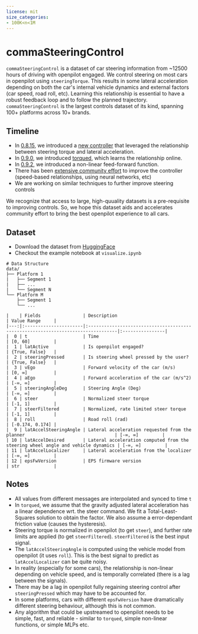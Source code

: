 ```yaml
---
license: mit
size_categories:
- 100K<n<1M
---
```


# commaSteeringControl

`commaSteeringControl` is a dataset of car steering information from ~12500 hours of driving with openpilot engaged. We control steering on most 
cars in openpilot using `steeringTorque`. This results in some lateral acceleration depending on both the car's internal vehicle dynamics and external factors (car speed, road roll, 
etc). Learning this relationship is essential to have a robust feedback loop and to follow the planned trajectory. `commaSteeringControl` is the largest controls dataset of its kind, spanning 
100+ platforms across 10+ brands.

## Timeline
- In [0.8.15](https://blog.comma.ai/0815release/#torque-controller),
we introduced a [new controller](https://github.com/commaai/openpilot/blob/master/selfdrive/controls/lib/latcontrol_torque.py) that leveraged the relationship between 
steering torque and lateral acceleration.
- In [0.9.0](https://blog.comma.ai/090release/#torqued-an-auto-tuner-for-lateral-control), we introduced 
[torqued](https://github.com/commaai/openpilot/blob/master/selfdrive/locationd/torqued.py), which learns the relationship online.
- In [0.9.2](https://blog.comma.ai/092release/#chevrolet-bolt-euv), we introduced a non-linear feed-forward function.
- There has been [extensive community effort](https://github.com/twilsonco/openpilot/tree/log-info) to improve the controller (speed-based relationships, using neural networks, etc)
- We are working on similar techniques to further improve steering controls  

We recognize that access to large, high-quuality datasets is a pre-requisite to improving controls. So, we hope this dataset aids and accelerates community effort to 
bring the best openpilot experience to all cars.

## Dataset
- Download the dataset from [HuggingFace](https://huggingface.co/datasets/commaai/commaSteeringControl/tree/main/data)
- Checkout the example notebook at `visualize.ipynb`
```
# Data Structure
data/
├── Platform 1
|   ├── Segment 1
|   ├── ...
|   └── Segment N
└── Platform M
    ├── Segment 1
    └── ...

|    | Fields                | Description                                                                      | Value Range     |
|---:|:----------------------|:---------------------------------------------------------------------------------|:----------------|
|  0 | t                     | Time                                                                             | [0, 60]         |
|  1 | latActive             | Is openpilot engaged?                                                            | {True, False}   |
|  2 | steeringPressed       | Is steering wheel pressed by the user?                                           | {True, False}   |
|  3 | vEgo                  | Forward velocity of the car (m/s)                                                | [0, ∞]          |
|  4 | aEgo                  | Forward acceleration of the car (m/s^2)                                          | [-∞, ∞]         |
|  5 | steeringAngleDeg      | Steering Angle (Deg)                                                             | [-∞, ∞]         |
|  6 | steer                 | Normalized steer torque                                                          | [-1, 1]         |
|  7 | steerFiltered         | Normalized, rate limited steer torque                                            | [-1, 1]         |
|  8 | roll                  | Road roll (rad)                                                                  | [-0.174, 0.174] |
|  9 | latAccelSteeringAngle | Lateral acceleration requested from the planner                                  | [-∞, ∞]         |
| 10 | latAccelDesired       | Lateral acceleration computed from the steering wheel angle and vehicle dynamics | [-∞, ∞]         |
| 11 | latAccelLocalizer     | Lateral acceleration from the localizer                                          | [-∞, ∞]         |
| 12 | epsFwVersion          | EPS firmware version                                                             | str             |

```



## Notes
- All values from different messages are interpolated and synced to time `t`
- In `torqued`, we assume that the gravity adjusted lateral acceleration has a linear dependence wrt. the steer command. We fit a Total-Least-Squares solution to obtain the factor. We also assume a error-dependant friction value (causes the hysteresis).
- Steering torque is normalized in openpilot (to get `steer`), and further rate limits are applied (to get `steerFiltered`). `steerFiltered` is the best input signal.
- The `latAccelSteeringAngle` is computed using the vehicle model from openpilot (it uses `roll`). This is the best signal to predict as `latAccelLocalizer` can be quite noisy.
- In reality (especially for some cars), the relationship is non-linear depending on vehicle speed, and is temporally correlated (there is a lag between the signals).
- There may be a lag in openpilot fully regaining steering control after `steeringPressed` which may have to be accounted for.
- In some platforms, cars with different `epsFwVersion` have dramatically different steering behaviour, although this is not common.
- Any algorithm that could be upstreamed to openpilot needs to be simple, fast, and reliable - similar to `torqued`, simple non-linear functions, or simple MLPs etc.